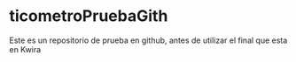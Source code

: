 # ticometroPruebaGith
Este es un repositorio de prueba en github, antes de utilizar el final que esta en Kwira
